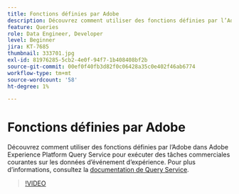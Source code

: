 ```yaml
---
title: Fonctions définies par Adobe
description: Découvrez comment utiliser des fonctions définies par l’Adobe dans Adobe Experience Platform Query Service pour exécuter des tâches commerciales courantes sur les données d’événement d’expérience.
feature: Queries
role: Data Engineer, Developer
level: Beginner
jira: KT-7685
thumbnail: 333701.jpg
exl-id: 81976285-5cb2-4e0f-94f7-1b408408bf2b
source-git-commit: 00ef0f40fb3d82f0c06428a35c0e402f46ab6774
workflow-type: tm+mt
source-wordcount: '58'
ht-degree: 1%

---
```


# Fonctions définies par Adobe

Découvrez comment utiliser des fonctions définies par l’Adobe dans Adobe Experience Platform Query Service pour exécuter des tâches commerciales courantes sur les données d’événement d’expérience. Pour plus d’informations, consultez la [documentation de Query Service](https://experienceleague.adobe.com/docs/experience-platform/query/home.html?lang=fr).

>[!VIDEO](https://video.tv.adobe.com/v/333701?learn=on)
